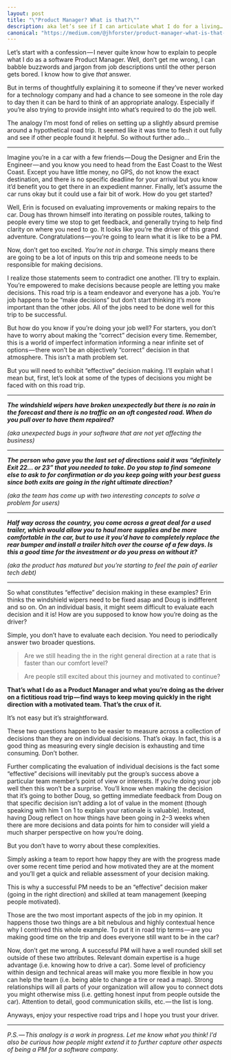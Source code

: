 ```yaml
---
layout: post
title: "\"Product Manager? What is that?\""
description: aka let’s see if I can articulate what I do for a living…
canonical: "https://medium.com/@jhforster/product-manager-what-is-that-8d9861c4af22"
---
```


Let’s start with a confession — I never quite know how to explain to people what I do as a software Product Manager. Well, don’t get me wrong, I can babble buzzwords and jargon from job descriptions until the other person gets bored. I know how to give *that* answer.

But in terms of thoughtfully explaining it to someone if they’ve never worked for a technology company and had a chance to see someone in the role day to day then it can be hard to think of an appropriate analogy. Especially if you’re also trying to provide insight into what’s required to do the job well.

The analogy I’m most fond of relies on setting up a slightly absurd premise around a hypothetical road trip. It seemed like it was time to flesh it out fully and see if other people found it helpful. So without further ado…

***

Imagine you’re in a car with a few friends — Doug the Designer and Erin the Engineer — and you know you need to head from the East Coast to the West Coast. Except you have little money, no GPS, do not know the exact destination, and there is no specific deadline for your arrival but you know it’d benefit you to get there in an expedient manner. Finally, let’s assume the car runs okay but it could use a fair bit of work. How do you get started?

Well, Erin is focused on evaluating improvements or making repairs to the car. Doug has thrown himself into iterating on possible routes, talking to people every time we stop to get feedback, and generally trying to help find clarity on where you need to go. It looks like you’re the driver of this grand adventure. Congratulations — you’re going to learn what it is like to be a PM.

Now, don’t get too excited. *You’re not in charge.* This simply means there are going to be a lot of inputs on this trip and someone needs to be responsible for making decisions.

I realize those statements seem to contradict one another. I’ll try to explain. You’re empowered to make decisions because people are letting you make decisions. This road trip is a team endeavor and everyone has a job. You’re job happens to be “make decisions” but don’t start thinking it’s more important than the other jobs. All of the jobs need to be done well for this trip to be successful.

But how do you know if you’re doing your job well? For starters, you don’t have to worry about making the “correct” decision every time. Remember, this is a world of imperfect information informing a near infinite set of options — there won’t be an objectively “correct” decision in that atmosphere. This isn’t a math problem set.

But you will need to exhibit “effective” decision making. I’ll explain what I mean but, first, let’s look at some of the types of decisions you might be faced with on this road trip.

***

***The windshield wipers have broken unexpectedly but there is no rain in the forecast and there is no traffic on an oft congested road. When do you pull over to have them repaired?***

*(aka unexpected bugs in your software that are not yet affecting the business)*

***

***The person who gave you the last set of directions said it was “definitely Exit 22… or 23” that you needed to take. Do you stop to find someone else to ask to for confirmation or do you keep going with your best guess since both exits are going in the right ultimate direction?***

*(aka the team has come up with two interesting concepts to solve a problem for users)*

***

***Half way across the country, you come across a great deal for a used trailer, which would allow you to haul more supplies and be more comfortable in the car, but to use it you’d have to completely replace the rear bumper and install a trailer hitch over the course of a few days. Is this a good time for the investment or do you press on without it?***

*(aka the product has matured but you’re starting to feel the pain of earlier tech debt)*

***

So what constitutes “effective” decision making in these examples? Erin thinks the windshield wipers need to be fixed asap and Doug is indifferent and so on. On an individual basis, it might seem difficult to evaluate each decision and it is! How are you supposed to know how you’re doing as the driver?

Simple, you don’t have to evaluate each decision. You need to periodically answer two broader questions.

> Are we still heading the in the right general direction at a rate that is faster than our comfort level?

> Are people still excited about this journey and motivated to continue?

**That’s what I do as a Product Manager and what you’re doing as the driver on a fictitious road trip — find ways to keep moving quickly in the right direction with a motivated team. That’s the crux of it.**

It’s not easy but it’s straightforward.

These two questions happen to be easier to measure across a collection of decisions than they are on individual decisions. That’s okay. In fact, this is a good thing as measuring every single decision is exhausting and time consuming. Don’t bother.

Further complicating the evaluation of individual decisions is the fact some “effective” decisions will inevitably put the group’s success above a particular team member’s point of view or interests. If you’re doing your job well then this won’t be a surprise. You’ll know when making the decision that it’s going to bother Doug, so getting immediate feedback from Doug on that specific decision isn’t adding a lot of value in the moment (though speaking with him 1 on 1 to explain your rationale is valuable). Instead, having Doug reflect on how things have been going in 2–3 weeks when there are more decisions and data points for him to consider will yield a much sharper perspective on how you’re doing.

But you don’t have to worry about these complexities.

Simply asking a team to report how happy they are with the progress made over some recent time period and how motivated they are at the moment and you’ll get a quick and reliable assessment of your decision making.

This is why a successful PM needs to be an “effective” decision maker (going in the right direction) and skilled at team management (keeping people motivated).

Those are the two most important aspects of the job in my opinion. It happens those two things are a bit nebulous and highly contextual hence why I contrived this whole example. To put it in road trip terms — are you making good time on the trip and does everyone still want to be in the car?

Now, don’t get me wrong. A successful PM will have a well rounded skill set outside of these two attributes. Relevant domain expertise is a huge advantage (i.e. knowing how to drive a car). Some level of proficiency within design and technical areas will make you more flexible in how you can help the team (i.e. being able to change a tire or read a map). Strong relationships will all parts of your organization will allow you to connect dots you might otherwise miss (i.e. getting honest input from people outside the car). Attention to detail, good communication skills, etc. — the list is long.

Anyways, enjoy your respective road trips and I hope you trust your driver.

***

*P.S. — This analogy is a work in progress. Let me know what you think! I’d also be curious how people might extend it to further capture other aspects of being a PM for a software company.*
